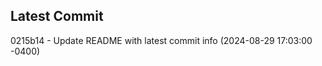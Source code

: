 
## Latest Commit
0215b14 - Update README with latest commit info (2024-08-29 17:03:00 -0400) <Yunxi-Zhou>
